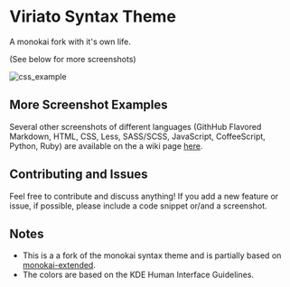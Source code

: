 # Viriato Syntax Theme

A monokai fork with it's own life.

(See below for more screenshots)

![css_example](https://cloud.githubusercontent.com/assets/1958425/4928750/591a6656-6548-11e4-90d8-c8c88ab05b23.png)

## More Screenshot Examples
Several other screenshots of different languages (GithHub Flavored Markdown, HTML, CSS, Less, SASS/SCSS, JavaScript, CoffeeScript, Python, Ruby) are available on the a wiki page [here](https://github.com/asantos3/viriato/wiki/Screenshots).

## Contributing and Issues
Feel free to contribute and discuss anything! If you add a new feature or issue, if possible, please include a code snippet or/and a screenshot.

## Notes

* This is a a fork of the monokai syntax theme and is partially based on [monokai-extended](https://atom.io/themes/monokai-extended).
* The colors are based on the KDE Human Interface Guidelines.
